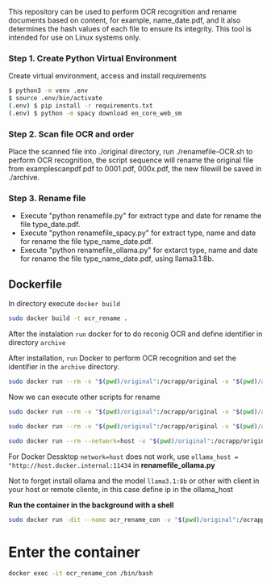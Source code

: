 This repository can be used to perform OCR recognition and rename documents based on content, for example, name_date.pdf, and it also determines the hash values of each file to ensure its integrity. 
This tool is intended for use on Linux systems only.



### Step 1. Create Python Virtual Environment

Create virtual environment, access and install requirements
```bash
$ python3 -m venv .env
$ source .env/bin/activate
(.env) $ pip install -r requirements.txt
(.env) $ python -m spacy download en_core_web_sm
```

### Step 2. Scan file OCR and order
Place the scanned file into ./original directory, run ./renamefile-OCR.sh to perform OCR recognition, the script sequence will rename the original file from examplescanpdf.pdf to 0001.pdf, 000x.pdf, the new filewill be saved in ./archive.
### Step 3. Rename file
- Execute "python renamefile.py" for extract type and date for rename the file type_date.pdf.
- Execute "python renamefile_spacy.py" for extract type, name and date for rename the file type_name_date.pdf.
- Execute "python renamefile_ollama.py" for extarct type, name and date for rename the file type_name_date.pdf, using llama3.1:8b.

## Dockerfile

In directory execute `docker build`

```bash
sudo docker build -t ocr_rename .
```

After the instalation `run` docker for to do reconig OCR and define identifier in directory `archive`


After installation, `run` Docker to perform OCR recognition and set the identifier in the `archive` directory.

```bash
sudo docker run --rm -v "$(pwd)/original":/ocrapp/original -v "$(pwd)/archive":/ocrapp/archive ocr_rename renamefile-OCR.sh
```

Now we can execute other scripts for rename

```bash
sudo docker run --rm -v "$(pwd)/original":/ocrapp/original -v "$(pwd)/archive":/ocrapp/archive ocr_rename renamefile.py
```

```bash
sudo docker run --rm -v "$(pwd)/original":/ocrapp/original -v "$(pwd)/archive":/ocrapp/archive ocr_rename renamefile_spacy.py
```

```bash
sudo docker run --rm --network=host -v "$(pwd)/original":/ocrapp/original -v "$(pwd)/archive":/ocrapp/archive ocr_rename renamefile_ollama.py
```

For Docker Dessktop `network=host` does not work, use `ollama_host = "http://host.docker.internal:11434` in **renamefile_ollama.py**


Not to forget install ollama and the model `llama3.1:8b` or other with client in your host or remote cliente, in this case define ip in the ollama_host

**Run the container in the background with a shell**
```bash
sudo docker run -dit --name ocr_rename_con -v "$(pwd)/original":/ocrapp/original -v "$(pwd)/archive":/ocrapp/archive ocr_rename /bin/bash
```

# Enter the container
```bash
docker exec -it ocr_rename_con /bin/bash
```


